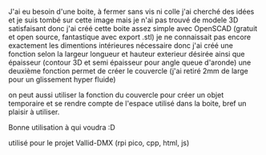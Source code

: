 J'ai eu besoin d'une boite, à fermer sans vis ni colle
j'ai cherché des idées et je suis tombé sur cette image
mais je n'ai pas trouvé de modele 3D satisfaisant
donc j'ai créé cette boite assez simple avec OpenSCAD (gratuit et open source, fantastique avec export .stl)
je ne connaissait pas encore exactement les dimentions intérieures nécessaire donc j'ai créé une fonction
selon la largeur longueur et hauteur exterieur désirée ainsi que épaisseur (contour 3D et semi épaisseur pour angle queue d'aronde)
une deuxième fonction permet de créer le couvercle (j'ai retiré 2mm de large pour un glissement hyper fluide)

on peut aussi utiliser la fonction du couvercle pour créer un objet temporaire et se rendre compte de l'espace utilisé dans la boite, bref un plaisir à utiliser.

Bonne utilisation à qui voudra :D

utilisé pour le projet Vallid-DMX (rpi pico, cpp, html, js)
